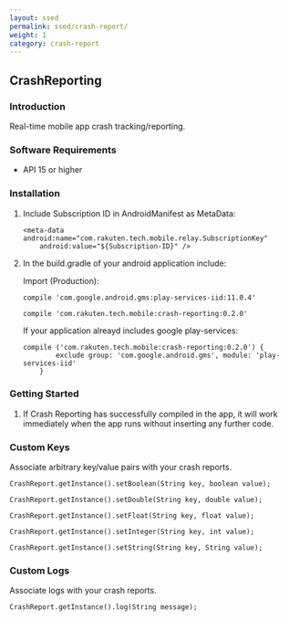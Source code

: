 ```yaml
---
layout: ssed
permalink: ssed/crash-report/
weight: 1
category: crash-report
---
```


## CrashReporting

### Introduction 
Real-time mobile app crash tracking/reporting. 

### Software Requirements
- API 15 or higher

### Installation
1.	Include Subscription ID in AndroidManifest as MetaData:

    ```
    <meta-data android:name="com.rakuten.tech.mobile.relay.SubscriptionKey"
        android:value="${Subscription-ID}" />
    ```

2.	In the build.gradle of your android application include:

    Import (Production):

    ```
    compile 'com.google.android.gms:play-services-iid:11.0.4'
    ```

    ```
    compile 'com.rakuten.tech.mobile:crash-reporting:0.2.0'
    ```

    If your application alreayd includes google play-services:

    ```
    compile ('com.rakuten.tech.mobile:crash-reporting:0.2.0') {
            exclude group: 'com.google.android.gms', module: 'play-services-iid'
        }
    ```

### Getting Started
1.	If Crash Reporting has successfully compiled in the app, it will work immediately when the app runs without inserting any further code.

### Custom Keys
Associate arbitrary key/value pairs with your crash reports.

  ```
  CrashReport.getInstance().setBoolean(String key, boolean value);
  ```

  ```
  CrashReport.getInstance().setDouble(String key, double value);
  ```

  ```
  CrashReport.getInstance().setFloat(String key, float value);
  ```

  ```
  CrashReport.getInstance().setInteger(String key, int value);
  ```

  ```
  CrashReport.getInstance().setString(String key, String value);
  ```

### Custom Logs
Associate logs with your crash reports.

  ```
  CrashReport.getInstance().log(String message);
  ```

